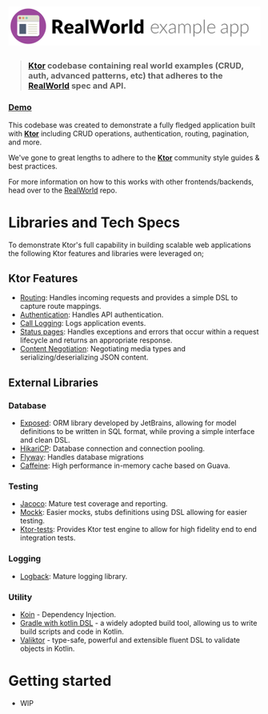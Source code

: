 # ![RealWorld Example App](logo.png)

> ### [Ktor](https://ktor.io/) codebase containing real world examples (CRUD, auth, advanced patterns, etc) that adheres to the [RealWorld](https://github.com/gothinkster/realworld) spec and API.


### [Demo](https://github.com/gothinkster/realworld)


This codebase was created to demonstrate a fully fledged application built with **[Ktor](https://ktor.io/)** including CRUD operations, authentication, routing, pagination, and more.

We've gone to great lengths to adhere to the **[Ktor](https://ktor.io/)** community style guides & best practices.

For more information on how to this works with other frontends/backends, head over to the [RealWorld](https://github.com/gothinkster/realworld) repo.

# Libraries and Tech Specs

To demonstrate Ktor's full capability in building scalable web applications the following Ktor features and libraries were
leveraged on;

## Ktor Features
- [Routing](https://ktor.io/docs/routing-in-ktor.html): Handles incoming requests and provides a simple DSL to capture route mappings.
- [Authentication](https://ktor.io/docs/authentication.html): Handles API authentication.
- [Call Logging](https://ktor.io/docs/logging.html): Logs application events.
- [Status pages](https://ktor.io/docs/status-pages.html): Handles exceptions and errors that occur within a request lifecycle and returns an appropriate response.
- [Content Negotiation](https://ktor.io/docs/serialization.html#built_in_converters): Negotiating media types and serializing/deserializing JSON content.

## External Libraries

### Database
- [Exposed](https://github.com/JetBrains/Exposed): ORM library developed by JetBrains, allowing for model definitions to be written in SQL format, while proving a simple interface and clean DSL.
- [HikariCP](https://github.com/brettwooldridge/HikariCP): Database connection and connection pooling.
- [Flyway](https://flywaydb.org/): Handles database migrations
- [Caffeine](https://github.com/ben-manes/caffeine): High performance in-memory cache based on Guava.

### Testing
- [Jacoco](https://github.com/jacoco/jacoco): Mature test coverage and reporting.
- [Mockk](https://mockk.io/): Easier mocks, stubs definitions using DSL allowing for easier testing.
- [Ktor-tests](https://ktor.io/docs/testing.html): Provides Ktor test engine to allow for high fidelity end to end integration tests.

### Logging
- [Logback](http://logback.qos.ch/): Mature logging library.

### Utility
- [Koin](https://insert-koin.io/) - Dependency Injection.
- [Gradle with kotlin DSL](https://gradle.org/) - a widely adopted build tool, allowing us to write build scripts and code in Kotlin.
- [Valiktor](https://github.com/valiktor/valiktor) -  type-safe, powerful and extensible fluent DSL to validate objects in Kotlin.


# Getting started

- WIP

